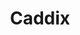 ﻿---
title: 'Caddix'
type: 'Coördinatie'
banner: '7.jpg'
images: ['1.jpg', '2.jpg', '3.jpg', '4.jpg', '5.jpg', '6.jpg', '7.jpg']
description: '05/2022 opgeleverd. Totale renovatie in Antwerpen gecoördineerd als freelance voor Concept A. '
---
